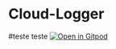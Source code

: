 # Cloud-Logger
#teste
teste
[![Open in Gitpod](https://gitpod.io/button/open-in-gitpod.svg)](https://gitpod.io/#https://github.com/LuisXavierAraujo/Cloud-Logger)